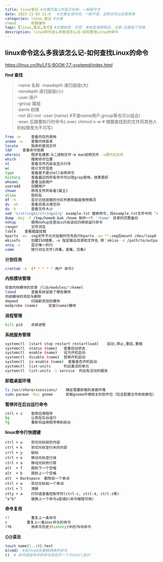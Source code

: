 ```yaml
---
title: linux笔记 #文章页面上的显示名称，一般是中文
date: 2023-11-03 11:0   #文章生成时间，一般不改，当然也可以任意修改
categories: linux,笔记 #分类
chmod       权限操作
tags: [linux,笔记,命令] #文章标签，可空，多标签请用格式，注意:后面有个空格
description: linux命令这么多我该怎么记-如何查找Linux的命令
---
```


## linux命令这么多我该怎么记-如何查找Linux的命令

https://linux.cn/lfs/LFS-BOOK-7.7-systemd/index.html

**find        查找**

> -name         名称
>   -maxdepth     递归层级(大)  
>   -mindepth     递归层级(小)  
>   -user         用户  
>   -group        属组  
>   -perm         权限  
>   -not          非(-not -user [name] #不是name用户,group等也可以组合)  
>   -exec         后接要执行的命令(-exec chmod o-w # 根据查找到的文件将其他人的权限改为不可写)  

```bash
free -m     查看内存的使用
uname -a    查看内核版本
locate      简单的查找文件
ldd     查看命令依赖
whereis     程序名搜索-b二进制文件-m man说明文件 -s源代码文件
which       搜索命令位置
nl          查看文件内容会显示行号
wc          统计文件信息
type        查看是不是shell自带命令
history     查看最近的所有命令可以陪grep使用，效果更好
whoami      查看当前用户
useradd     创建用户
chown       修改文件所有者(属主)
alias       取别名
df -h       显示已经挂载的分区列表和磁盘使用情况
du -sh      查看目录占用空间
du -h       查看文件大小
sed 's/stringa1/stringa2/g' example.txt 替换命令，将example.txt文件中的 "string1" 替换成 "string2"
dump -0aj -f /tmp/home0.bak /home 制作一个 '/home' 目录的完整备份
nohup       使用nohup在登出ssh会话后仍继续运行命令
ranger      文件浏览
lsblk    查看磁盘挂载
kpartx -av  img文件不允许挂载时可先执行kpartx -av **.img后mount /dev/loop0 xxx
mkisofs     创建ISO镜像，-o 指定输出目录和文件名 例：mkiso -o /path/to/output.iso /path/to/www
uniq -u     显示唯一的行
comm        按行对比文件(并集，差集，交集)
```

**计划任务**

```bash
crontab -e  (* * * * * 用户 命令)
```

**内核模块管理**

```bash
存放内核模块的目录 /lib/modules/*/kemel
lsmod       查看系统安装了哪些模块
内核模块的添加与删除
depmod      扫描新添加的模块
modprobe (name)     安装(name)模块
```

**进程管理**

```bash
kill pid    杀掉进程
```

**系统服务管理**

```bash
systemctl  [start stop restart restartload]    启动,停止,重启,重载
systemctl  status (name)   查看启动状态
systemctl  enable (name)   设为开机启动
systemctl  disable (name)  禁用开机启动
systemctl  is-enable (name)  查看是否开机启动
systemctl  list-units      列出激活的单元
systemctl  list-units -t service  列出有活动的服务
```

**卸载桌面环境**

```bash
ls /usr/share/xsessions/    确定需要卸载的桌面环境
sudo pacman -Rsc gnome      卸载gnome环境相关的软件包（包含配置文件和依赖包）
```

**暂停并在后台运行命令**

```bash
ctrl + z    暂停应用程序
bg          让其在后台运行
fg          重新将运用程序唤到前台
```

**linux命令行快捷键**

    ctrl + u    剪切光标前的内容
    ctrl + k    剪切光标至行未的内容
    crrl + y    粘帖
    ctrl + e    移动光标至行抹
    ctrl + a    移动光标到行首
    alt  + f    跳到下一个空格
    alt  + b    跳到上一个空格
    alt  + Backspace  删除前一个单词
    ctrl + w    剪切光标前一个单词
    ctrl + l    清屏
    stty + a    打印或查看控制字符(ctrl-c, ctrl-d, ctrl-z等)
    ^a^b^       替换上一个命令a变成b(命令输错可用)

**命令复用**

```bash
!!          重复上一条命令
c         重复上一条以ec开头的命令
!76         用命令历史(history)中的76号命令
```

**{}()语法**

```bash
touch name{1..10}.text
$(cmd)  #执行cmd在替换原来的命令
()  # 命令组括号中的命令会在开一个子shell执行
```
